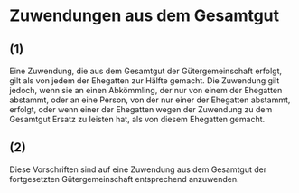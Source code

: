 # Zuwendungen aus dem Gesamtgut



## (1)

 Eine Zuwendung, die aus dem Gesamtgut der Gütergemeinschaft erfolgt, gilt als von jedem der Ehegatten zur Hälfte gemacht. Die Zuwendung gilt jedoch, wenn sie an einen Abkömmling, der nur von einem der Ehegatten abstammt, oder an eine Person, von der nur einer der Ehegatten abstammt, erfolgt, oder wenn einer der Ehegatten wegen der Zuwendung zu dem Gesamtgut Ersatz zu leisten hat, als von diesem Ehegatten gemacht.

## (2)

 Diese Vorschriften sind auf eine Zuwendung aus dem Gesamtgut der fortgesetzten Gütergemeinschaft entsprechend anzuwenden. 

